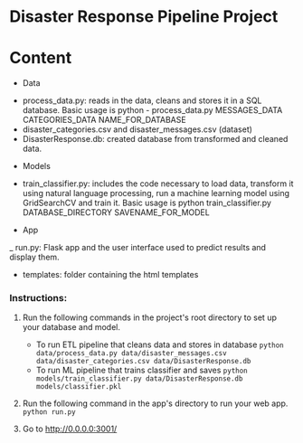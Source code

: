 # Disaster Response Pipeline Project

# Content

* Data
- process_data.py: reads in the data, cleans and stores it in a SQL database. Basic usage is python -  process_data.py MESSAGES_DATA CATEGORIES_DATA NAME_FOR_DATABASE
- disaster_categories.csv and disaster_messages.csv (dataset)
- DisasterResponse.db: created database from transformed and cleaned data.


* Models

- train_classifier.py: includes the code necessary to load data, transform it using natural language processing, run a machine learning model using GridSearchCV and train it. Basic usage is python train_classifier.py DATABASE_DIRECTORY SAVENAME_FOR_MODEL

* App

_ run.py: Flask app and the user interface used to predict results and display them.
- templates: folder containing the html templates

### Instructions:
1. Run the following commands in the project's root directory to set up your database and model.

    - To run ETL pipeline that cleans data and stores in database
        `python data/process_data.py data/disaster_messages.csv data/disaster_categories.csv data/DisasterResponse.db`
    - To run ML pipeline that trains classifier and saves
        `python models/train_classifier.py data/DisasterResponse.db models/classifier.pkl`

2. Run the following command in the app's directory to run your web app.
    `python run.py`

3. Go to http://0.0.0.0:3001/
